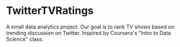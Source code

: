 TwitterTVRatings
================

A small data analytics project. Our goal is to rank TV shows based on trending discussion on Twitter. Inspired by Coursera's "Intro to Data Science" class.
